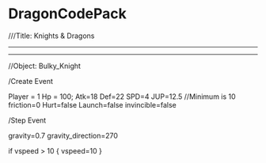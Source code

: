 # DragonCodePack
<html>
<head>

///Title: Knights & Dragons

---------------------------------------------------------------------------------------------------------------------------------------------
---------------------------------------------------------------------------------------------------------------------------------------------

//Object: Bulky_Knight

/Create Event

Player = 1
Hp = 100;
Atk=18
Def=22
SPD=4
JUP=12.5 //Minimum is 10
friction=0
Hurt=false
Launch=false
invincible=false

/Step Event

gravity=0.7
gravity_direction=270

if vspeed > 10
{
vspeed=10
}
</head>
</html>
